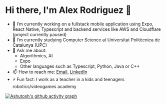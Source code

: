# Hi there, I'm Alex Rodriguez 👋

- 🔭 I’m currently working on a fullstack mobile application using Expo, React Native, Typescript and backend services like AWS and Cloudflare (project currently paused)
- 🌱 I’m currently studying Computer Science at Universitat Politècnica de Catalunya (UPC)
- 💬 Ask me about:
  - Algorithmics, AI
  - Expo
  - Other languages such as Typescript, Python, Java or C++
- 📫 How to reach me: [Email](mailto:alex.542004@gmail.com), [LinkedIn](https://www.linkedin.com/in/alex-rodriguez-rodriguez/)
- ⚡ Fun fact: I work as a teacher in a kids and teenagers robotics/videogames academy

[![Ashutosh's github activity graph](https://github-readme-activity-graph.vercel.app/graph?username=alexrr04&theme=github-compact)](https://github.com/alexrr04/github-readme-activity-graph)


